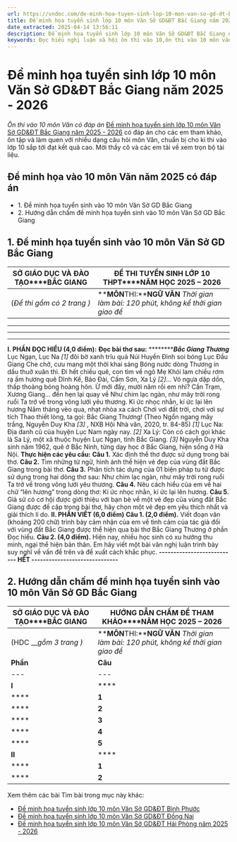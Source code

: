 ```yaml
---
url: https://vndoc.com/de-minh-hoa-tuyen-sinh-lop-10-mon-van-so-gd-dt-bac-giang-338140
title: Đề minh họa tuyển sinh lớp 10 môn Văn Sở GD&ĐT Bắc Giang năm 2025 - 2026 - Ôn thi vào 10 môn Văn có đáp án - VnDoc.com
date_extracted: 2025-04-14 13:56:11
description: Đề minh họa tuyển sinh lớp 10 môn Văn Sở GD&ĐT Bắc Giang năm 2025 - 2026 giúp các em nắm vững các dạng bài, ôn tập và làm quen với nhiều dạng câu hỏi môn Văn.
keywords: Đọc hiểu nghị luận xã hội ôn thi vào 10,ôn thi vào 10 môn văn,đề thi vào 10 môn văn,chuyên đề ôn thi vào 10 môn văn,đề thi văn vào 10,đề ôn thi vào 10 môn văn có đáp án,đề ôn thi vào 10 môn văn,đề thi vào 10 môn văn cấu trúc mới,đề thi văn vào 10 năm 2025,Đề minh họa tuyển sinh lớp 10 môn Văn. Đề minh họa tuyển sinh lớp 10 môn Văn Bắc Giang,Đề minh họa tuyển sinh lớp 10 môn Văn năm 2025
---
```


# Đề minh họa tuyển sinh lớp 10 môn Văn Sở GD&ĐT Bắc Giang năm 2025 - 2026
 _Ôn thi vào 10 môn Văn có đáp án_
[Đề minh họa tuyển sinh lớp 10 môn Văn Sở GD&ĐT Bắc Giang năm 2025 - 2026](<https://vndoc.com/de-minh-hoa-tuyen-sinh-lop-10-mon-van-so-gd-dt-bac-giang-338140>) có đáp án cho các em tham khảo, ôn tập và làm quen với nhiều dạng câu hỏi môn Văn, chuẩn bị cho kì thi vào lớp 10 sắp tới đạt kết quả cao. Mời thầy cô và các em tải về xem trọn bộ tài liệu.
## Đề minh họa vào 10 môn Văn năm 2025 có đáp án
  * 1\. Đề minh họa tuyển sinh vào 10 môn Văn Sở GD Bắc Giang
  * 2\. Hướng dẫn chấm đề minh họa tuyển sinh vào 10 môn Văn Sở GD Bắc Giang

## 1\. Đề minh họa tuyển sinh vào 10 môn Văn Sở GD Bắc Giang
**SỞ GIÁO DỤC VÀ ĐÀO TẠO****BẮC GIANG**| **ĐỀ THI TUYỂN SINH LỚP 10 THPT****NĂM HỌC 2025 – 2026**  
---|---  
\(_Đề thi_ _gồm_ _có_ _2_ _trang_ _\)_| ******MÔN****THI:****NGỮ VĂN** _Thời gian làm bài: 120 phút, không kể thời gian giao đề_  
****
****
****
**I. PHẦN ĐỌC HIỂU \(4,0 điểm\):**
**Đọc bài thơ sau:**
**********_Bắc Giang Thương_**
Lục Ngạn, Lục Na _\[1\]_ đôi bờ xanh trĩu quả
Núi Huyền Đinh soi bóng Lục Đầu Giang
Che chở, cưu mang một thời khai sáng
Bóng nước dòng Thương in dấu thuở xuân thì.
Đi hết chiều quê, con tìm về ngõ Mẹ
Khói lam chiều rơm rạ ấm hương quê
Dĩnh Kế, Bảo Đài, Cấm Sơn, Xa Lý _\[2\]_...
Vó ngựa dập dồn, thấp thoảng bóng hoàng hôn.
Ừ mới đấy, mười năm rồi em nhỉ?
Cần Trạm, Xương Giang... đến hẹn lại quay về
Như chim lạc ngàn, như mây trời rong ruổi
Ta trở về trong võng lưới yêu thương.
Ki ức nhọc nhằn, kí ức lại lên hương
Năm tháng vèo qua, nhạt nhòa xa cách
Chơi vơi đất trời, chơi vơi sự tích
Thao thiết lòng, ta gọi: Bắc Giang Thương\!
\(Theo Ngổn ngang mây trắng, Nguyễn Duy Kha _\[3\]_ ,
NXB Hội Nhà văn, 2020, tr. 84-85\)
_\[1\]_ Lục Na: Địa danh cũ của huyện Lục Nam ngày nay.
_\[2\]_ Xa Lý: Còn có cách gọi khác là Sa Lý, một xã thuộc huyện Lục Ngạn, tỉnh Bắc Giang.
_\[3\]_ Nguyễn Duy Kha sinh năm 1962, quê ở Bắc Ninh, từng dạy học ở Bắc Giang, hiện sống ở Hà Nội.
**Thực hiện các yêu cầu:**
**Câu 1.** Xác định thể thơ được sử dụng trong bài thơ.
**Câu 2.** Tìm những từ ngữ, hình ảnh thể hiện vẻ đẹp của vùng đất Bắc Giang trong bài thơ.
**Câu 3.** Phân tích tác dụng của 01 biện pháp tu từ được sử dụng trong hai dòng thơ sau:
Như chim lạc ngàn, như mây trời rong ruổi
Ta trở về trong võng lưới yêu thương.
**Câu 4.** Nêu cách hiểu của em về hai chữ “lên hương” trong dòng thơ: Kí ức nhọc nhằn, kí ức lại lên hương.
**Câu 5.** Giả sử có cơ hội được giới thiệu với bạn bè về một vẻ đẹp của vùng đất Bắc Giang được đề cập trong bài thơ, hãy chọn một vẻ đẹp em yêu thích nhất và giải thích lí do.
**II. PHẦN VIẾT \(6,0 điểm\)**
**Câu 1. \(2,0 điểm\).**
Viết đoạn văn \(khoảng 200 chữ\) trình bày cảm nhận của em về tình cảm của tác giả đối với vùng đất Bắc Giang được thể hiện qua bài thơ Bắc Giang Thương ở phần Đọc hiểu.
**Câu 2. \(4,0 điểm\).**
Hiện nay, nhiều học sinh có xu hướng thu mình, ngại thể hiện bản thân. Em hãy viết một bài văn nghị luận trình bày suy nghĩ về vấn đề trên và đề xuất cách khắc phục.
**\--------------------------- HẾT ------------------------------**
## 2\. Hướng dẫn chấm đề minh họa tuyển sinh vào 10 môn Văn Sở GD Bắc Giang
**SỞ GIÁO DỤC VÀ ĐÀO TẠO********BẮC GIANG**| **HƯỚNG DẪN CHẤM ĐỀ THAM KHẢO****NĂM HỌC 2025 – 2026**  
---|---  
\(HDC ___gồm_ _3 trang_ _\)_| ******MÔN****THI:****NGỮ VĂN** _Thời gian làm bài: 120 phút, không kể thời gian_ _giao_ _đề_  
**Phần**| **Câu**| **Nội dung**| **Điểm**  
---|---|---|---  
**I**| ****| ****| **4,0**  
****| **1**| **Thể thơ được sử dụng trong bài thơ:** tự do| ****  
****| **2**| **Những từ ngữ, hình ảnh thể hiện vẻ đẹp của vùng đất Bắc Giang trong bài thơ:**_\- đôi bờ xanh trĩu quả_ _\- Núi Huyền Đinh soi bóng Lục Đầu Giang_ _\- Bóng nước dòng Thương in dấu thuở xuân thì.__\- Khói lam chiều rơm rạ ấm hương quê_ _\- Vó ngựa dập dồn, thấp thoảng bóng hoàng hôn_ => Vùng đất Bắc Giang hiện lên với vẻ đẹp thanh bình, dung dị lưu dấu màu thời gian, với thiên nhiên hùng vĩ và con người ấm áp, gắn bó với quê hương.| ****  
****| **3**| **\- Biện pháp tu từ được sử dụng:** so sánh**\- Tác dụng:** Hình ảnh so sánh làm nổi bật cảm giác tự do, bay bổng của nhân vật trữ tình khi trở về quê hương. Hình ảnh “chim lạc ngàn” thể hiện sự lạc lõng nhưng cũng gợi lên khao khát trở về, trong khi “mây trời rong ruổi” tạo cảm giác nhẹ nhàng, tự do, hòa quyện với thiên nhiên. Điều này làm cho tình cảm đối với quê hương thêm sâu sắc và mãnh liệt. Quê hương hiện lên là suối nguồn kì diệu vỗ về và chữa lành bằng những yêu thương thân thuộc.| ****  
****| **4**| **Hai chữ “lên hương” có thể hiểu là** những kỷ niệm, dù trải qua nhiều nhọc nhằn, đau khổ, nhưng vẫn được nâng niu, trân trọng và trở nên tươi đẹp hơn theo thời gian. “Lên hương” không chỉ thể hiện sự hồi phục, mà còn gợi lên sự trưởng thành, sự thấu hiểu và tình yêu quê hương sâu sắc hơn. Ký ức trở thành nguồn cảm hứng, nuôi dưỡng tâm hồn và gợi nhớ về những giá trị tốt đẹp trong cuộc sống._\* Học sinh có thể diễn đạt theo nhiều cách khác nhau, miễn sao hợp lí._| ****  
****| **5**|  Nếu có cơ hội đề cập, em sẽ nói về vẻ đẹp của “vườn cây ăn trái trĩu quả”. Vẻ đẹp này không chỉ đơn thuần là cảnh sắc thiên nhiên mà còn là biểu tượng cho sự phồn thịnh, giàu có của vùng đất Bắc Giang. Những vườn cây này mang lại cuộc sống no đủ cho người dân, thể hiện sự chăm sóc và nỗ lực lao động không ngừng. Hình ảnh cây trái còn gợi nhớ về những kỷ niệm ấu thơ, tạo cảm giác gắn bó và yêu thương đối với quê hương, khiến nó trở thành một phần không thể thiếu trong tâm hồn mỗi người con Bắc Giang.| ****  
**II**| ****| ****| **6,0**  
****| **1**| ** _a. Nếu có cơ hội đề cập, em sẽ nói về vẻ đẹp của "vườn cây ăn trái trĩu quả"._**__ Vẻ đẹp này không chỉ đơn thuần là cảnh sắc thiên nhiên mà còn là biểu tượng cho sự phồn thịnh, giàu có của vùng đất Bắc Giang. Những vườn cây này mang lại cuộc sống no đủ cho người dân, thể hiện sự chăm sóc và nỗ lực lao động không ngừng. Hình ảnh cây trái còn gợi nhớ về những kỷ niệm ấu thơ, tạo cảm giác gắn bó và yêu thương đối với quê hương, khiến nó trở thành một phần không thể thiếu trong tâm hồn mỗi người con Bắc Giang.**_b. Xác định yêu cầu về mặt nội dung:_****\* Đoạn văn trình bày cảm nhận về tình cảm của tác giả với vùng đất Bắc Giang được thể hiện trong bài thơ.** \- Mở đoạn: Giới thiệu tên tác phẩm, thể loại, tên tác giả; khái quát tình cảm của tác giả với vùng đất Bắc Giang thể hiện trong bài thơ.\- Thân đoạn: Trình bày cảm nhận về tình cảm của tác giả với vùng đất Bắc Giang** _Gợi ý:_** \+ Tình cảm yêu thương chân thành, nỗi nhớ sâu nặng, tha thiết:. Nỗi nhớ thiên nhiên, sông núi hùng vĩ.. Nỗi nhớ cảnh vật làng xóm thân thuộc, an yên gắn với kí ức tuổi thơ êm đềm.. Tình cảm gắn bó, nhớ thương con người thuần hậu, cuộc sống hiền hòa, dung dị, giàu tình yêu thương của con người nơi đây.\+ Niềm tự hào về thiên nhiên, lịch sử, văn hóa. Những địa danh gắn với quá khứ, lịch sử văn hóa: mảnh đất trù phú, giàu có sản vật tự nhiên; thiên nhiên trữ tình, hùng vĩ; truyền thống văn hóa phong phú, đặc sắc, hào hùng.=> Mảnh đất Bắc Giang luôn in hằn những kí ức thân thuộc, là nguồn cảm hứng và chỗ dựa tinh thần, nâng đỡ mỗi bước chân người con Bắc Giang trên hành trình trưởng thành và cống hiến cho Tổ quốc, quê hương yêu dấu.\- Kết đoạn: Khái quát vấn đề.\* Đoạn văn phải sử dụng lí lẽ, bằng chứng phù hợp để làm sáng tỏ vấn đề trên._c. Hệ thống ý phù hợp để làm rõ vấn đề nghị luận_ \- Xác định được các ý phù hợp để làm sáng tỏ vấn đề.\- Sắp xếp được hệ thống ý hợp lý theo đặc điểm bố cục của kiểu đoạn văn._d. Viết đoạn văn đảm bảo các các yêu cầu sau:_ \- Lựa chọn được các thao tác lập luận, phương thức biểu đạt phù hợp để triển khai vấn đề.\- Trình bày rõ quan điểm và hệ thống các ý.\- Lập luận chặt chẽ, thuyết phục; lí lẽ xác đáng; bằng chứng tiêu biểu, phù hợp; kết hợp giữa lí lẽ và bằng chứng._đ. Diễn đạt_ Đảm bảo chuẩn chính tả, đúng từ, ngữ pháp tiếng Việt, liên kết câu trong đoạn văn._e. Sáng tạo_ Thể hiện suy nghĩ sâu sắc về vấn đề nghị luận; có cách diễn đạt mới mẻ.| ****  
****| **2**|  _a. Đảm bảo cấu trúc một bài văn nghị luận._ Có đủ các phần mở bài, thân bài, kết bài. Mở bài nêu được vấn đề, thân bài triển khai được vấn đề, kết bài kết luận được vấn đề._b. Đọc văn bản và xác định đúng vấn đề nghị luận_\(vấn đề nghị luận được phát hiện trong quá trình đọc sẽ thể hiện bằng cách tích hợp trong bài nghị luận ở phần nội dung nghị luận và không cần trả lời bằng câu trả lời riêng\)._c. Triển khai vấn đề nghị luận:_ Học sinh có thể triển khai vấn đề nghị luận theo nhiều cách nhưng phải làm rõ vấn đề thành các luận điểm rõ ràng, cụ thể.**Về nội dung:** xác định, phân tích được vấn đề cần giải quyết và đề xuất những giải pháp phù hợp, khả thi, thuyết phục.**Về hình thức:** Lập luận chặt chẽ, đưa ra được lí lẽ và bằng chứng để làm sáng tỏ luận điểm; các luận điểm, lí lẽ, bằng chứng được sắp xếp theo trình tự hợp lí.**_Bố cục bài viết cần đảm bảo:_** \* Giới thiệu vấn đề cần nghị luận và nêu khái quát quan điểm cá nhân về vấn đề.\* Triển khai vấn đề nghị luận\- Giải thích vấn đề nghị luận: Xu hướng thu mình, ngại thể hiện bản thân là gì?\- Thể hiện quan điểm của người viết về xu hướng thu mình, ngại thể hiện bản thân của học sinh hiện nay, có thể theo một số gợi ý sau:\+ Thực trạng: Hiện nay, nhiều học sinh có xu hướng thu mình,ngại thể hiện bản thân. Đây là một vấn đề đáng lo ngại, bởi nó ảnh hưởng đến sự phát triển toàn diện của học sinh.\+ Nguyên nhân:. Do áp lực thi cử, học tập quá lớn khiến học sinh căng thẳng và không có thời gian, tâm trí tham gia hoạt động xã hội.. Do sự thiếu tự tin, sợ thất bại, khiến học sinh ngại giao tiếp, ngại thể hiện bản thân.. Do môi trường gia đình, nhà trường chưa tạo điều kiện cho học sinh được tự do thể hiện bản thân\+ Hậu quả:. Hạn chế khả năng phát triển kỹ năng giao tiếp, ứng xử, làm việc nhóm của học sinh.. Khiến học sinh cảm thấy cô đơn, lạc lõng, dễ bị trầm cảm, stress.. Ảnh hưởng đến sự phát triển nhân cách, hạn chế khả năng thành công trong cuộc sống của học sinh.\+ Mở rộng, trao đổi với quan điểm trái chiều hoặc ý kiến khác để có cái nhìn toàn diện...\+ Cách khắc phục:. Gia đình cần tạo điều kiện cho con em được tự do thể hiện bản thân, khuyến khích con em tham gia các hoạt động xã hội.. Nhà trường cần xây dựng môi trường học tập vui tươi, lành mạnh, tạo điều kiện cho học sinh được tự do thể hiện bản thân, phát huy năng lực của bản thân.. Xã hội cần tạo ra những sân chơi lành mạnh, bổ ích cho học sinh, giúp học sinh rèn luyện kỹ năng giao tiếp, ứng xử, thể hiện bản thân.\* Khẳng định lại quan điểm cá nhân đã trình bày và rút ra bài học cho bản thân.**_Học sinh có thể có nhiều cách hiểu khác nhau miễn sao lập luận hợp lí, thuyết phục._**_d. Chính tả, dùng từ, đặt câu._ Đảm bảo chuẩn chính tả ngữ pháp tiếng Việt, dùng từ, đặt câu, diễn đạt mạch lạc._e. Sáng tạo_ Có cách diễn đạt sáng tạo; thể hiện suy nghĩ sâu sắc, mới mẻ về vấn đề nghị luận.**Lưu ý:** \- Khuyến khích và trân trọng những bài làm có sự sáng tạo và giọng điệu riêng.\- Chấp nhận cách kiến giải khác nhau về vấn đề kể cả không có trong hướng dẫn chấm miễn là hợp lý và thuyết phục.Tổng điểm toàn bài là 4,0 điểm có thể cho điểm lẻ đến 0,25 điểm. Việc chi tiết hóa điểm số phải có sự thống nhất trong tổ chấm thi đảm bảo không có sự sai lệch với tổng điểm của mỗi câu.| ****  
Xem thêm các bài Tìm bài trong mục này khác:
  * [Đề minh họa tuyển sinh lớp 10 môn Văn Sở GD&ĐT Bình Phước](</de-minh-hoa-tuyen-sinh-lop-10-mon-van-so-gd-dt-binh-phuoc-338153>)
  * [Đề minh họa tuyển sinh lớp 10 môn Văn Sở GD&ĐT Đồng Nai](</de-minh-hoa-tuyen-sinh-lop-10-mon-van-so-gd-dt-dong-nai-338156>)
  * [Đề minh họa tuyển sinh lớp 10 môn Văn Sở GD&ĐT Hải Phòng năm 2025 - 2026](</de-minh-hoa-tuyen-sinh-lop-10-mon-van-so-gd-dt-hai-phong-338159>)

